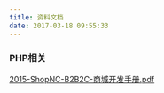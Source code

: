 ```yaml
---
title: 资料文档
date: 2017-03-18 09:55:33
---
```

### PHP相关 
[2015-ShopNC-B2B2C-商城开发手册.pdf](/res/php/2015-ShopNC-B2B2C-商城开发手册.pdf)